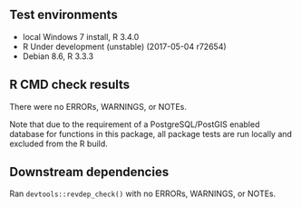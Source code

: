 ## Test environments
* local Windows 7 install, R 3.4.0
* R Under development (unstable) (2017-05-04 r72654)
* Debian 8.6, R 3.3.3

## R CMD check results
There were no ERRORs, WARNINGS, or NOTEs.

Note that due to the requirement of a PostgreSQL/PostGIS enabled database for functions in this package, all package tests are run locally and excluded from the R build.

## Downstream dependencies
Ran `devtools::revdep_check()` with no ERRORs, WARNINGS, or NOTEs.